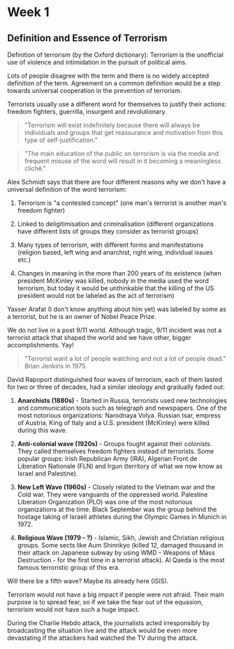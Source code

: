 # Week 1

## Definition and Essence of Terrorism

Definition of terrorism (by the Oxford dictionary): Terrorism is the unofficial use of violence and intimidation in the pursuit of political aims.

Lots of people disagree with the term and there is no widely accepted definition of the term. Agreement on a common definition would be a step towards universal cooperation in the prevention of terrorism.

Terrorists usually use a different word for themselves to justify their actions: freedom fighters, guerrilla, insurgent and revolutionary.

> "Terrorism will exist indefinitely because there will always be individuals and groups that get reassurance and motivation from this type of self-justification."

> "The main education of the public on terrorism is via the media and frequent misuse of the word will result in it becoming a meaningless cliché."

Alex Schmidt says that there are four different reasons why we don't have a universal definition of the word terrorism:

1. Terrorism is "a contested concept" (one man's terrorist is another man's freedom fighter)

2. Linked to deligitimisation and criminalisation (different organizations have different lists of groups they consider as terrorist groups)

3. Many types of terrorism, with different forms and manifestations (religion based, left wing and anarchist, right wing, individual issues etc.)

4. Changes in meaning in the more than 200 years of its existence (when president McKinley was killed, nobody in the media used the word terrorism, but today it would be unthinkable that the killing of the US president would not be labeled as the act of terrorism)

Yasser Arafat (I don't know anything about him yet) was labeled by some as a terrorist, but he is an owner of Nobel Peace Prize.

We do not live in a post 9/11 world. Although tragic, 9/11 incident was not a terrorist attack that shaped the world and we have other, bigger accomplishments. Yay!

> "Terrorist want a lot of people watching and not a lot of people dead." Brian Jenkins in 1975.

David Rapoport distinguished four waves of terrorism, each of them lasted for two or three of decades, had a similar ideology and gradually faded out:

1. **Anarchists (1880s)** - Started in Russia, terrorists used new technologies and communication tools such as telegraph and newspapers. One of the most notorious organizations: Narodnaya Volya. Russian tsar, empress of Austria, King of Italy and a U.S. president (McKinley) were killed during this wave.

2. **Anti-colonial wave (1920s)** - Groups fought against their colonists. They called themselves freedom fighters instead of terrorists. Some popular groups: Irish Republican Army (IRA), Algerian Front de Liberation Nationale (FLN) and Irgun (territory of what we now know as Israel and Palestine).

3. **New Left Wave (1960s)** - Closely related to the Vietnam war and the Cold war. They were vanguards of the oppressed world. Palestine Liberation Organization (PLO) was one of the most notorious organizations at the time. Black September was the group behind the hostage taking of Israeli athletes during the Olympic Games in Munich in 1972.

4. **Religious Wave (1979 - ?)** - Islamic, Sikh, Jewish and Christian religious groups. Some sects like Aum Shinrikyo (killed 12, damaged thousand in their attack on Japanese subway by using WMD - Weapons of Mass Destruction - for the first time in a terrorist attack). Al Qaeda is the most famous terroristic group of this era.

Will there be a fifth wave? Maybe its already here (ISIS).

Terrorism would not have a big impact if people were not afraid. Their main purpose is to spread fear, so if we take the fear out of the equasion, terrorism would not have such a huge impact.

During the Charlie Hebdo attack, the journalists acted irresponsibly by broadcasting the situation live and the attack would be even more devastating if the attackers had watched the TV during the attack.
